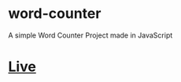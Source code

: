 # word-counter
A simple Word Counter Project made in JavaScript 

# [Live](https://nishantshah977.github.io/letter-counter)
